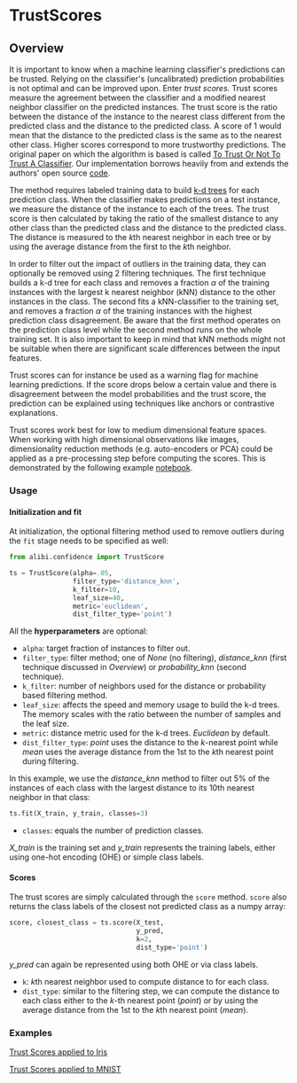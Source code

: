 # TrustScores

## Overview

It is important to know when a machine learning classifier's predictions can be trusted. Relying on the classifier's (uncalibrated) prediction probabilities is not optimal and can be improved upon. Enter _trust scores_. Trust scores measure the agreement between the classifier and a modified nearest neighbor classifier on the predicted instances. The trust score is the ratio between the distance of the instance to the nearest class different from the predicted class and the distance to the predicted class. A score of 1 would mean that the distance to the predicted class is the same as to the nearest other class. Higher scores correspond to more trustworthy predictions. The original paper on which the algorithm is based is called [To Trust Or Not To Trust A Classifier](https://arxiv.org/abs/1805.11783). Our implementation borrows heavily from and extends the authors' open source [code](https://github.com/google/TrustScore).

The method requires labeled training data to build [k-d trees](https://en.wikipedia.org/wiki/K-d_tree) for each prediction class. When the classifier makes predictions on a test instance, we measure the distance of the instance to each of the trees. The trust score is then calculated by taking the ratio of the smallest distance to any other class than the predicted class and the distance to the predicted class. The distance is measured to the $k$th nearest neighbor in each tree or by using the average distance from the first to the $k$th neighbor.

In order to filter out the impact of outliers in the training data, they can optionally be removed using 2 filtering techniques. The first technique builds a k-d tree for each class and removes a fraction $\alpha$ of the training instances with the largest k nearest neighbor (kNN) distance to the other instances in the class. The second fits a kNN-classifier to the training set, and removes a fraction $\alpha$ of the training instances with the highest prediction class disagreement. Be aware that the first method operates on the prediction class level while the second method runs on the whole training set. It is also important to keep in mind that kNN methods might not be suitable when there are significant scale differences between the input features.

Trust scores can for instance be used as a warning flag for machine learning predictions. If the score drops below a certain value and there is disagreement between the model probabilities and the trust score, the prediction can be explained using techniques like anchors or contrastive explanations.

Trust scores work best for low to medium dimensional feature spaces. When working with high dimensional observations like images, dimensionality reduction methods (e.g. auto-encoders or PCA) could be applied as a pre-processing step before computing the scores. This is demonstrated by the following example [notebook](https://github.com/ramonpzg/alibi/blob/rp-alibi-newdocs-dec23/doc/source/examples/trustscore_mnist.ipynb).

### Usage

#### Initialization and fit

At initialization, the optional filtering method used to remove outliers during the `fit` stage needs to be specified as well:

```python
from alibi.confidence import TrustScore

ts = TrustScore(alpha=.05,
                filter_type='distance_knn',
                k_filter=10,
                leaf_size=40,
                metric='euclidean',
                dist_filter_type='point')
```

All the **hyperparameters** are optional:

* `alpha`: target fraction of instances to filter out.
* `filter_type`: filter method; one of _None_ (no filtering), _distance\_knn_ (first technique discussed in _Overview_) or _probability\_knn_ (second technique).
* `k_filter`: number of neighbors used for the distance or probability based filtering method.
* `leaf_size`: affects the speed and memory usage to build the k-d trees. The memory scales with the ratio between the number of samples and the leaf size.
* `metric`: distance metric used for the k-d trees. _Euclidean_ by default.
* `dist_filter_type`: _point_ uses the distance to the $k$-nearest point while _mean_ uses the average distance from the 1st to the $k$th nearest point during filtering.

In this example, we use the _distance\_knn_ method to filter out 5% of the instances of each class with the largest distance to its 10th nearest neighbor in that class:

```python
ts.fit(X_train, y_train, classes=3)
```

* `classes`: equals the number of prediction classes.

_X\_train_ is the training set and _y\_train_ represents the training labels, either using one-hot encoding (OHE) or simple class labels.

#### Scores

The trust scores are simply calculated through the `score` method. `score` also returns the class labels of the closest not predicted class as a numpy array:

```python
score, closest_class = ts.score(X_test, 
                                y_pred, 
                                k=2,
                                dist_type='point')
```

_y\_pred_ can again be represented using both OHE or via class labels.

* `k`: $k$th nearest neighbor used to compute distance to for each class.
* `dist_type`: similar to the filtering step, we can compute the distance to each class either to the $k$-th nearest point (_point_) or by using the average distance from the 1st to the $k$th nearest point (_mean_).

### Examples

[Trust Scores applied to Iris](https://github.com/ramonpzg/alibi/blob/rp-alibi-newdocs-dec23/doc/source/examples/trustscore_iris.ipynb)

[Trust Scores applied to MNIST](https://github.com/ramonpzg/alibi/blob/rp-alibi-newdocs-dec23/doc/source/examples/trustscore_mnist.ipynb)

